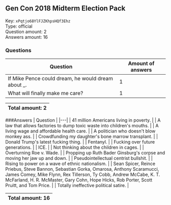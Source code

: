 ## Gen Con 2018 Midterm Election Pack
Key: `xPqtjo68YlFJZKhpsHQf3Ehz`  
Type: official  
Question amount: 2  
Answers amount: 16
### Questions
| Question | Amount of answers |
|---|---|
| If Mike Pence could dream, he would dream about _. | 1 |
| What will finally make me care? | 1 |

|Total amount: 2|
|---|

###Answers
| Question |
|---|
| 41 million Americans living in poverty. |
| A law that allows factories to dump toxic waste into children's mouths. |
| A living wage and affordable health care. |
| A politician who doesn't blow monkey ass. |
| Crowdfunding my daughter's bone marrow transplant. |
| Donald Trump's latest fucking thing. |
| Fentanyl. |
| Fucking over future generations. |
| ICE. |
| Not thinking about the children in cages. |
| Overturning Roe v. Wade. |
| Propping up Ruth Bader Ginsburg's corpse and moving her jaw up and down. |
| Pseudointellectual centrist bullshit. |
| Rising to power on a wave of ethnic nationalism. |
| Sean Spicer, Reince Priebus, Steve Bannon, Sebastian Gorka, Omarosa, Anthony Scaramucci, James Comey, Mike Flynn, Rex Tillerson, Ty Cobb, Andrew McCabe, K. T. McFarland, H. R. McMaster, Gary Cohn, Hope Hicks, Rob Porter, Scott Pruitt, and Tom Price. |
| Totally ineffective political satire. |

|Total amount: 16|
|---|